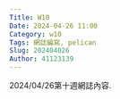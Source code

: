```yaml
---
Title: W10
Date: 2024-04-26 11:00
Category: w10
Tags: 網誌編寫, pelican
Slug: 202404026
Author: 41123139
---
```


2024/04/26第十週網誌內容.

<!-- PELICAN_END_SUMMARY -->

# 



